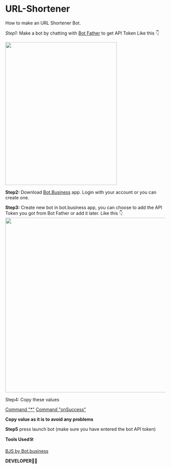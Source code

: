 # URL-Shortener

How to make an URL Shortener Bot.


*Step1:* Make a bot by chatting with [Bot Father](t.me/botfather) to get API Token
Like this 👇

<img src="https://telegra.ph/file/896f6979967a9b6c9b0fc.jpg" width="350" height="450"><br>

**Step2:** Download [Bot.Business](https://play.google.com/store/apps/details?id=bb.app.com.bots.business) app.
Login with your account or you can create one.

**Step3:** Create new bot in bot.business app, you can choose to add the API Token you got from Bot Father or add it later.
Like this 👇
<img src="https://telegra.ph/file/367730c6522fa717db368.jpg" width="550" height="550"><br>

Step4: Copy these values

[Command "*"](https://github.com/XR5Nuker1/URL-Shortener/blob/main/command%20%20%22*%22)
[Command "onSuccess"](https://github.com/XR5Nuker1/URL-Shortener/blob/main/command%20%22onSuccess)

**Copy value as it is to avoid any problems**

**Step5** press launch bot (make sure you have entered the bot API token)

**Tools Used**🛠️

[BJS by Bot.business](https://play.google.com/store/apps/details?id=bb.app.com.bots.business)

**DEVELOPER**👩‍🚒

